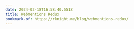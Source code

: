 ```yaml
---
date: 2024-02-18T16:58:40.551Z
title: Webmentions Redux
bookmark-of: https://rknight.me/blog/webmentions-redux/
---
```

